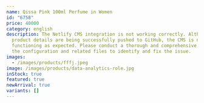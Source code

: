 ```yaml
---
name: Qissa Pink 100ml Perfume in Women
id: "6758"
price: 40000
category: english
description: The Netlify CMS integration is not working correctly. Although
  product details are being successfully pushed to GitHub, the CMS is not
  functioning as expected. Please conduct a thorough and comprehensive check of
  the configuration and related files to identify and fix the issue.
images:
  - /images/products/fffj.jpeg
image: /images/products/data-analytics-role.jpg
inStock: true
featured: true
newArrival: true
variants: []
---
```

